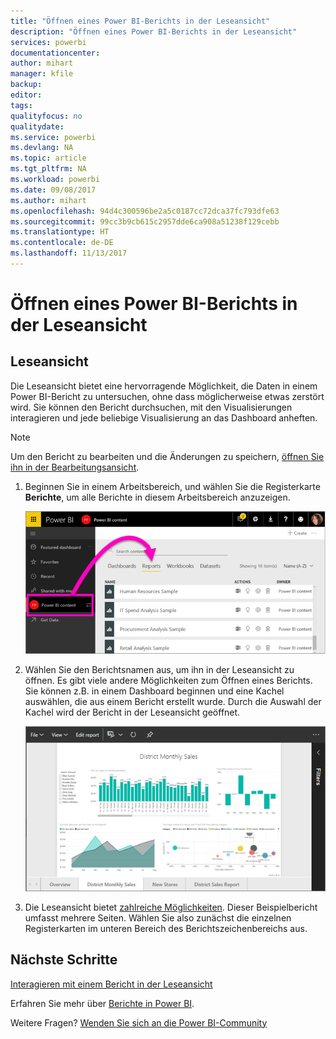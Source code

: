 ```yaml
---
title: "Öffnen eines Power BI-Berichts in der Leseansicht"
description: "Öffnen eines Power BI-Berichts in der Leseansicht"
services: powerbi
documentationcenter: 
author: mihart
manager: kfile
backup: 
editor: 
tags: 
qualityfocus: no
qualitydate: 
ms.service: powerbi
ms.devlang: NA
ms.topic: article
ms.tgt_pltfrm: NA
ms.workload: powerbi
ms.date: 09/08/2017
ms.author: mihart
ms.openlocfilehash: 94d4c300596be2a5c0187cc72dca37fc793dfe63
ms.sourcegitcommit: 99cc3b9cb615c2957dde6ca908a51238f129cebb
ms.translationtype: HT
ms.contentlocale: de-DE
ms.lasthandoff: 11/13/2017
---
```

# <a name="open-a-power-bi-report-in-reading-view"></a>Öffnen eines Power BI-Berichts in der Leseansicht
## <a name="reading-view"></a>Leseansicht
Die Leseansicht bietet eine hervorragende Möglichkeit, die Daten in einem Power BI-Bericht zu untersuchen, ohne dass möglicherweise etwas zerstört wird.  Sie können den Bericht durchsuchen, mit den Visualisierungen interagieren und jede beliebige Visualisierung an das Dashboard anheften. 

> [!NOTE]
> Um den Bericht zu bearbeiten und die Änderungen zu speichern, [öffnen Sie ihn in der Bearbeitungsansicht](service-reading-view-and-editing-view.md).
> 
> 

1. Beginnen Sie in einem Arbeitsbereich, und wählen Sie die Registerkarte **Berichte**, um alle Berichte in diesem Arbeitsbereich anzuzeigen.  
   
   ![](media/service-report-open-in-reading-view/power-bi-open-report.png)
2. Wählen Sie den Berichtsnamen aus, um ihn in der Leseansicht zu öffnen.  Es gibt viele andere Möglichkeiten zum Öffnen eines Berichts. Sie können z.B. in einem Dashboard beginnen und eine Kachel auswählen, die aus einem Bericht erstellt wurde.  Durch die Auswahl der Kachel wird der Bericht in der Leseansicht geöffnet.
   
    ![](media/service-report-open-in-reading-view/power-bi-reading-view.png)
3. Die Leseansicht bietet [zahlreiche Möglichkeiten](service-interact-with-a-report-in-reading-view.md).  Dieser Beispielbericht umfasst mehrere Seiten. Wählen Sie also zunächst die einzelnen Registerkarten im unteren Bereich des Berichtszeichenbereichs aus. 

## <a name="next-steps"></a>Nächste Schritte
[Interagieren mit einem Bericht in der Leseansicht](service-interact-with-a-report-in-reading-view.md)

Erfahren Sie mehr über [Berichte in Power BI](service-reports.md).

Weitere Fragen? [Wenden Sie sich an die Power BI-Community](http://community.powerbi.com/)  

